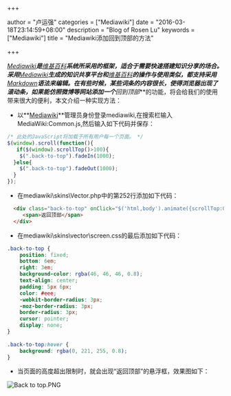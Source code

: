 +++

author = "卢运强"
categories = ["Mediawiki"]
date = "2016-03-18T23:14:59+08:00"
description = "Blog of Rosen Lu"
keywords = ["Mediawiki"]
title = "Mediawiki添加回到顶部的方法"

+++

**[Mediawiki](https://www.mediawiki.org/wiki/MediaWiki)**是**[维基百科](https://www.wikipedia.org/)**系统所采用的框架，适合于需要快速搭建知识分享的场合。采用**[Mediawiki](https://www.mediawiki.org/wiki/MediaWiki)**生成的知识共享平台和**[维基百科](https://www.wikipedia.org/)**的操作与使用类似，都支持采用**[Markdown](https://zh.wikipedia.org/zh-cn/Markdown)**语法来编辑。在有些时候，某些词条的内容很长，使得浏览器出现了滚动条，如果能仿照微博等网站添加一个***回到顶部***的功能，将会给我们的使用带来很大的便利，本文介绍一种实现方法：
<!--more-->
* 以**[Mediawiki](https://www.mediawiki.org/wiki/MediaWiki)**管理员身份登录mediawiki,在搜索栏输入MediaWiki:Common.js,然后输入如下代码并保存：
``` javascript
/* 此处的JavaScript将加载于所有用户每一个页面。 */
$(window).scroll(function(){
   if($(window).scrollTop()>100){
    $(".back-to-top").fadeIn(1000);
  }else{
    $(".back-to-top").fadeOut(1000);
  }
});
```
* 在mediawiki\skins\Vector.php中的第252行添加如下代码：
``` html
  <div class="back-to-top" onClick="$('html,body').animate({scrollTop:0},500);">
     <span>返回顶部</span>
  </div>
```
* 在mediawiki\skins\vector\screen.css的最后添加如下代码：
``` css
.back-to-top {
    position: fixed;
    bottom: 6em;
    right: 3em;
    background-color: rgba(46, 46, 46, 0.8);
    text-align: center;
    padding: 5px 6px;
    color: #eee;
    -webkit-border-radius: 3px;
    -moz-border-radius: 3px;
    border-radius: 3px;
    cursor: pointer;
    display: none;
}
 
.back-to-top:hover {
    background: rgba(0, 221, 255, 0.8);
}
```

* 当页面的高度超出限制时，就会出现“返回顶部”的悬浮框，效果图如下：  

![Back to top.PNG](https://ooo.0o0.ooo/2016/03/18/56ec1de1a77ac.png "返回顶部示例图片")